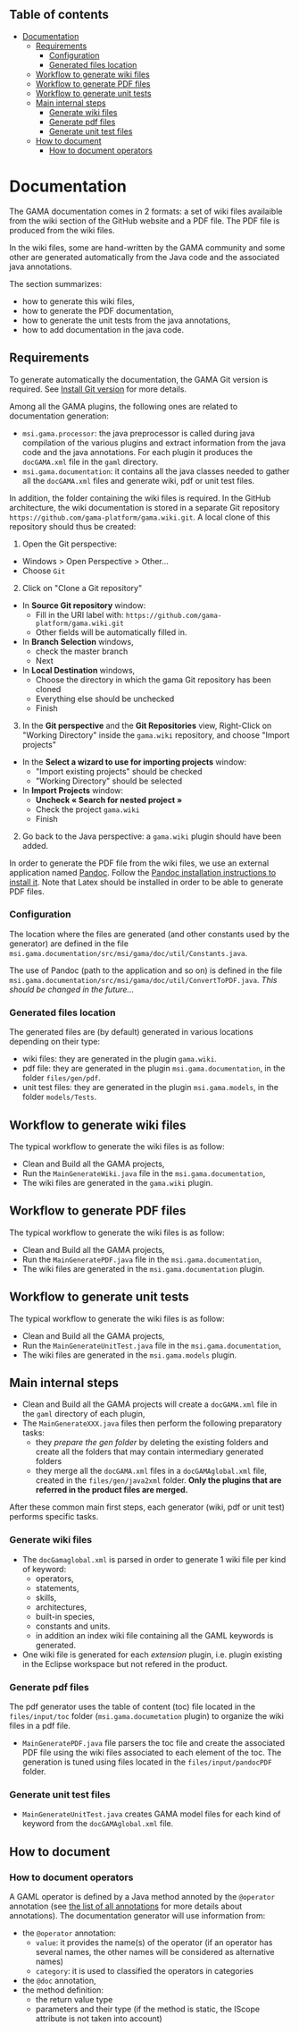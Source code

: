 ## Table of contents 

* [Documentation](#documentation)
	* [Requirements](#requirements)
		* [Configuration](#configuration)
		* [Generated files location](#generated-files-location)
	* [Workflow to generate wiki files](#workflow-to-generate-wiki-files)
	* [Workflow to generate PDF files](#workflow-to-generate-pdf-files)
	* [Workflow to generate unit tests](#workflow-to-generate-unit-tests)
	* [Main internal steps](#main-internal-steps)
		* [Generate wiki files](#generate-wiki-files)
		* [Generate pdf files](#generate-pdf-files)
		* [Generate unit test files](#generate-unit-test-files)
	* [How to document](#how-to-document)
		* [How to document operators](#how-to-document-operators)


# Documentation

The GAMA documentation comes in 2 formats: a set of wiki files availaible from the wiki section of the GitHub website and a PDF file. The PDF file is produced from the wiki files.

In the wiki files, some are hand-written by the GAMA community and some other are generated automatically from the Java code and the associated java annotations.

The section summarizes:
* how to generate this wiki files,
* how to generate the PDF documentation,
* how to generate the unit tests from the java annotations, 
* how to add documentation in the java code.



## Requirements

To generate automatically the documentation, the GAMA Git version is required. See [Install Git version](G__InstallingGitVersion) for more details. 

Among all the GAMA plugins, the following ones are related to documentation generation:
* `msi.gama.processor`: the java preprocessor is called during java compilation of the various plugins and extract information from the java code and the java annotations. For each plugin it produces the `docGAMA.xml` file in the `gaml` directory.
* `msi.gama.documentation`: it contains all the java classes needed to gather all the `docGAMA.xml` files and generate wiki, pdf or unit test files.

In addition, the folder containing the wiki files is required. In the GitHub architecture, the wiki documentation is stored in a separate Git repository `https://github.com/gama-platform/gama.wiki.git`. A local clone of this repository should thus be created:
1. Open the Git perspective:
  * Windows > Open Perspective > Other...
  * Choose `Git`
2. Click on "Clone a Git repository"
  * In **Source Git repository** window: 
    * Fill in the URI label with: `https://github.com/gama-platform/gama.wiki.git`
    * Other fields will be automatically filled in.
  * In **Branch Selection** windows, 
    * check the master branch 
    * Next
  * In **Local Destination** windows,
    * Choose the directory in which the gama Git repository has been cloned
    * Everything else should be unchecked 
    * Finish
3. In the **Git perspective** and the **Git Repositories** view, Right-Click on "Working Directory" inside the `gama.wiki` repository, and choose "Import projects"
  * In the **Select a wizard to use for importing projects** window:
    * "Import existing projects" should be checked
    * "Working Directory" should be selected
  * In **Import Projects** window:
    * **Uncheck « Search for nested project »**
    * Check the project `gama.wiki`
    * Finish
2. Go back to the Java perspective: a `gama.wiki` plugin should have been added.

In order to generate the PDF file from the wiki files, we use an external application named [Pandoc](http://pandoc.org/).
Follow the [Pandoc installation instructions to install it](http://pandoc.org/installing.html). Note that Latex should be installed in order to be able to generate PDF files.


### Configuration

The location where the files are generated (and other constants used by the generator) are defined in the file `msi.gama.documentation/src/msi/gama/doc/util/Constants.java`.

The use of Pandoc (path to the application and so on) is defined in the file `msi.gama.documentation/src/msi/gama/doc/util/ConvertToPDF.java`. *This should be changed in the future...*


### Generated files location
The generated files are (by default) generated in various locations depending on their type:
* wiki files: they are generated in the plugin `gama.wiki`.
* pdf file: they are generated in the plugin `msi.gama.documentation`, in the folder `files/gen/pdf`.
* unit test files: they are generated in the plugin `msi.gama.models`, in the folder `models/Tests`.



## Workflow to generate wiki files

The typical workflow to generate the wiki files is as follow:
* Clean and Build all the GAMA projects,
* Run the `MainGenerateWiki.java` file in the `msi.gama.documentation`,
* The wiki files are generated in the `gama.wiki` plugin.


## Workflow to generate PDF files

The typical workflow to generate the wiki files is as follow:
* Clean and Build all the GAMA projects,
* Run the `MainGeneratePDF.java` file in the `msi.gama.documentation`,
* The wiki files are generated in the `msi.gama.documentation` plugin.


## Workflow to generate unit tests

The typical workflow to generate the wiki files is as follow:
* Clean and Build all the GAMA projects,
* Run the `MainGenerateUnitTest.java` file in the `msi.gama.documentation`,
* The wiki files are generated in the `msi.gama.models` plugin.


## Main internal steps

* Clean and Build all the GAMA projects will create a `docGAMA.xml` file in the `gaml` directory of each plugin,
* The `MainGenerateXXX.java` files then perform the following preparatory tasks:
  * they *prepare the gen folder* by deleting the existing folders and create all the folders that may contain intermediary generated folders
  * they merge all the `docGAMA.xml` files in a `docGAMAglobal.xml` file, created in the `files/gen/java2xml` folder. **Only the plugins that are referred in the product files are merged.**
  
After these common main first steps, each generator (wiki, pdf or unit test) performs specific tasks.
  
### Generate wiki files

* The `docGamaglobal.xml` is parsed in order to generate 1 wiki file per kind of keyword: 
  * operators,
  * statements,
  * skills,
  * architectures,
  * built-in species,
  * constants and units.
  * in addition an index wiki file containing all the GAML keywords is generated.
* One wiki file is generated for each *extension* plugin, i.e. plugin existing in the Eclipse workspace but not refered in the product.

### Generate pdf files

The pdf generator uses the table of content (toc) file located in the `files/input/toc` folder (`msi.gama.documetation` plugin) to organize the wiki files in a pdf file.

* `MainGeneratePDF.java` file parsers the toc file and create the associated PDF file using the wiki files associated to each element of the toc. The generation is tuned using files located in the `files/input/pandocPDF` folder.

### Generate unit test files

* `MainGenerateUnitTest.java` creates GAMA model files for each kind of keyword from the `docGAMAglobal.xml` file.

## How to document

### How to document operators

A GAML operator is defined by a Java method annoted by the `@operator` annotation (see [the list of all annotations](G__DevelopingIndexAnnotations) for more details about annotations).
The documentation generator will use information from:
* the `@operator` annotation:
  * `value`: it provides the name(s) of the operator (if an operator has several names, the other names will be considered as alternative names)
  * `category`: it is used to classified the operators in categories
* the `@doc` annotation,
* the method definition:
  * the return value type
  * parameters and their type (if the method is static, the IScope attribute is not taken into account)
